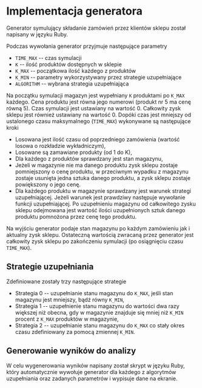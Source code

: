 # Implementacja generatora

Generator symulujący składanie zamówień przez klientów sklepu został napisany w
języku Ruby.

Podczas wywołania generator przyjmuje następujące parametry

* `TIME_MAX` -- czas symulacji
* `K` -- ilość produktów dostępnych w sklepie
* `K_MAX` -- początkowa ilość każdego z produktów
* `K_MIN` -- parametry wykorzystywany przez strategie uzupełniające
* `ALGORITHM` -- wybrana strategia uzupełniająca

Na początku symulacji magazyn jest wypełniany `K` produktami po `K_MAX` każdego.
Cena produktu jest równa jego numerowi (produkt nr 5 ma cenę równą 5).
Czas symulacji jest ustawiany na wartość 0. Całkowity zysk sklepu jest również
ustawiany na wartość 0.  Dopóki czas jest mniejszy od ustalonego czasu
maksymalnego (`TIME_MAX`) wykonywane są następujące kroki

* Losowana jest ilość czasu od poprzedniego zamówienia
  (wartość losowa o rozkładzie wykładniczym),
* Losowane są zamawiane produkty (od 1 do K),
* Dla każdego z produktów sprawdzany jest stan magazynu,
* Jeżeli w magazynie nie ma danego produktu zysk sklepu zostaje pomniejszony o
  cenę produktu, w przeciwnym wypadku z magazynu zostaje usunięta jedna sztuka
  danego produktu, a zysk sklepu zostaje powiększony o jego cenę.
* Dla każdego produktu w magazynie sprawdzany jest warunek strategi
  uzupełniającej. Jeżeli warunek jest prawdziwy następuje wywołanie funkcji
  uzupełniającej. Po uzupełnieniu magazynu od całkowitego zysku sklepu
  odejmowana jest wartość ilości uzupełnionych sztuk danego produktu pomnożona
  przez cenę tego produktu.

Na wyjściu generator podaje stan magazynu po każdym zamówieniu jak i aktualny
zysk sklepu. Ostateczną wartością zwracaną przez generator jest całkowity zysk
sklepu po zakończeniu symulacji (po osiągnięciu czasu `TIME_MAX`).

## Strategie uzupełniania

Zdefiniowane zostały trzy następujące strategie

* Strategia 0 -- uzupełnianie stanu magazynu do `K_MAX`, jeśli stan magazynu
  jest mniejszy, bądź równy `K_MIN`,
* Strategia 1 -- uzupełnienie stanu magazynu do wartości dwa razy większej niż
  obecna, gdy w magazynie znajduje się mniej niż `K_MIN` procent z `K_MAX`
  produktów w magazynie,
* Strategia 2 -- uzupełnianie stanu magazynu do `K_MAX` co stały okres czasu
  zdefiniowany za pomocą zmiennej `K_MIN`.

## Generowanie wyników do analizy

W celu wygenerowania wyników napisany został skrypt w języku Ruby, który
automatycznie wywołuje generator dla każdego z algorytmów uzupełniania oraz
zadanych parametrów i wypisuje dane na ekranie.

